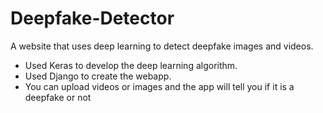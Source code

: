 # Deepfake-Detector

A website that uses deep learning to detect deepfake images and videos.

- Used Keras to develop the deep learning algorithm.
- Used Django to create the webapp.
- You can upload videos or images and the app will tell you if it is a deepfake or not
